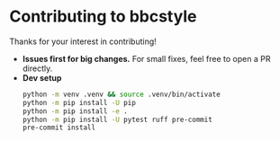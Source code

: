 # Contributing to bbcstyle

Thanks for your interest in contributing!

- **Issues first for big changes.** For small fixes, feel free to open a PR directly.
- **Dev setup**
  ```bash
  python -m venv .venv && source .venv/bin/activate
  python -m pip install -U pip
  python -m pip install -e .
  python -m pip install -U pytest ruff pre-commit
  pre-commit install
